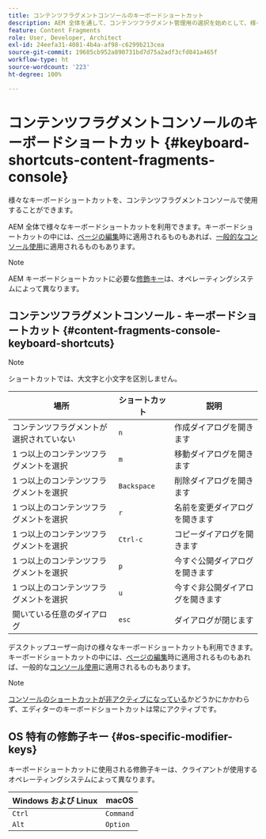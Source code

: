 ```yaml
---
title: コンテンツフラグメントコンソールのキーボードショートカット
description: AEM 全体を通して、コンテンツフラグメント管理用の選択を始めとして、様々なキーボードショートカットを使用できます。
feature: Content Fragments
role: User, Developer, Architect
exl-id: 24eefa31-4081-4b4a-af98-c6299b213cea
source-git-commit: 19685cb952a890731bd7d75a2adf3cfd841a465f
workflow-type: ht
source-wordcount: '223'
ht-degree: 100%

---
```


# コンテンツフラグメントコンソールのキーボードショートカット {#keyboard-shortcuts-content-fragments-console}

様々なキーボードショートカットを、コンテンツフラグメントコンソールで使用することができます。

AEM 全体で様々なキーボードショートカットを利用できます。キーボードショートカットの中には、[ページの編集](/help/sites-cloud/authoring/fundamentals/keyboard-shortcuts.md)時に適用されるものもあれば、[一般的なコンソール使用](/help/sites-cloud/authoring/getting-started/keyboard-shortcuts.md)に適用されるものもあります。

>[!NOTE]
>
>AEM キーボードショートカットに必要な[修飾キー](#os-specific-modifier-keys)は、オペレーティングシステムによって異なります。

## コンテンツフラグメントコンソール - キーボードショートカット {#content-fragments-console-keyboard-shortcuts}

>[!NOTE]
>
>ショートカットでは、大文字と小文字を区別しません。

| 場所 | ショートカット | 説明 |
|---|---|---|
| コンテンツフラグメントが選択されていない | `n` | 作成ダイアログを開きます |
| 1 つ以上のコンテンツフラグメントを選択 | `m` | 移動ダイアログを開きます |
| 1 つ以上のコンテンツフラグメントを選択 | `Backspace` | 削除ダイアログを開きます |
| 1 つ以上のコンテンツフラグメントを選択 | `r` | 名前を変更ダイアログを開きます |
| 1 つ以上のコンテンツフラグメントを選択 | `Ctrl-c` | コピーダイアログを開きます |
| 1 つ以上のコンテンツフラグメントを選択 | `p` | 今すぐ公開ダイアログを開きます |
| 1 つ以上のコンテンツフラグメントを選択 | `u` | 今すぐ非公開ダイアログを開きます |
| 開いている任意のダイアログ | `esc` | ダイアログが閉じます |

デスクトップユーザー向けの様々なキーボードショートカットも利用できます。 キーボードショートカットの中には、[ページの編集](/help/sites-cloud/authoring/fundamentals/keyboard-shortcuts.md)時に適用されるものもあれば、一般的な[コンソール使用](/help/sites-cloud/authoring/getting-started/keyboard-shortcuts.md)に適用されるものもあります。

>[!NOTE]
>
>[コンソールのショートカットが非アクティブになっている](/help/sites-cloud/authoring/getting-started/keyboard-shortcuts.md#deactivating-keyboard-shortcuts)かどうかにかかわらず、エディターのキーボードショートカットは常にアクティブです。

## OS 特有の修飾子キー {#os-specific-modifier-keys}

キーボードショートカットに使用される修飾子キーは、クライアントが使用するオペレーティングシステムによって異なります。

| Windows および Linux | macOS |
|---|---|
| `Ctrl` | `Command` |
| `Alt` | `Option` |

